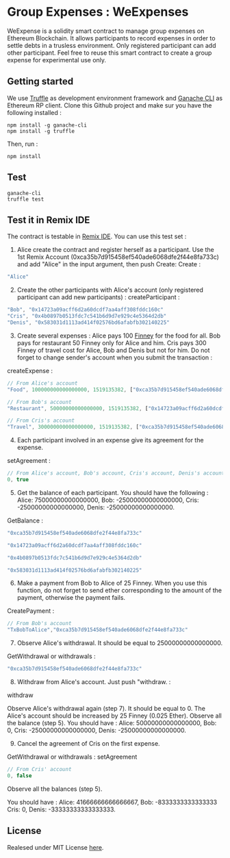 # Group Expenses : WeExpenses

WeExpense is a solidity smart contract to manage group expenses on Ethereum Blockchain.
It allows participants to record expenses in order to settle debts in a trusless environment.
Only registered participant can add other participant.
Feel free to reuse this smart contract to create a group expense for experimental use only.

## Getting started

We use [Truffle](https://github.com/trufflesuite/truffle) as development environment framework and [Ganache CLI](https://github.com/trufflesuite/ganache-cli) as Ethereum RP client.
Clone this Github project and make sur you have the following installed :

```
npm install -g ganache-cli
npm install -g truffle
```

Then, run :

```
npm install
```

## Test

```
ganache-cli
truffle test
```

## Test it in Remix IDE

The contract is testable in [Remix IDE](https://remix.ethereum.org/).
You can use this test set :

1. Alice create the contract and register herself as a participant. Use the 1st Remix Account (0xca35b7d915458ef540ade6068dfe2f44e8fa733c) and add "Alice" in the input argument, then push Create:
Create :
```javascript
"Alice"
```

2. Create the other participants with Alice's account (only registered participant can add new participants) :
createParticipant :
```javascript
"Bob", "0x14723a09acff6d2a60dcdf7aa4aff308fddc160c"
"Cris", "0x4b0897b0513fdc7c541b6d9d7e929c4e5364d2db"
"Denis", "0x583031d1113ad414f02576bd6afabfb302140225"
```

3. Create several expenses : Alice pays 100 [Finney](https://medium.com/@tjayrush/what-the-f-is-a-finney-8e727f29e77f) for the food for all. Bob pays for restaurant 50 Finney only for Alice and him. Cris pays 300 Finney of travel cost for Alice, Bob and Denis but not for him. Do not forget to change sender's account when you submit the transaction :

createExpense :
```javascript
// From Alice's account
"Food", 100000000000000000, 1519135382, ["0xca35b7d915458ef540ade6068dfe2f44e8fa733c","0x14723a09acff6d2a60dcdf7aa4aff308fddc160c", "0x4b0897b0513fdc7c541b6d9d7e929c4e5364d2db", "0x583031d1113ad414f02576bd6afabfb302140225"]

// From Bob's account
"Restaurant", 50000000000000000, 1519135382, ["0x14723a09acff6d2a60dcdf7aa4aff308fddc160c", "0xca35b7d915458ef540ade6068dfe2f44e8fa733c"]

// From Cris's account
"Travel", 300000000000000000, 1519135382, ["0xca35b7d915458ef540ade6068dfe2f44e8fa733c", "0x14723a09acff6d2a60dcdf7aa4aff308fddc160c", "0x583031d1113ad414f02576bd6afabfb302140225"]
```

4. Each participant involved in an expense give its agreement for the expense.

setAgreement :
```javascript
// From Alice's account, Bob's account, Cris's account, Denis's account for expense "Food" (4 times)
0, true
```
5. Get the balance of each participant. You should have the following : Alice: 75000000000000000, Bob: -25000000000000000, Cris: -25000000000000000, Denis: -25000000000000000.

GetBalance : 
```javascript
"0xca35b7d915458ef540ade6068dfe2f44e8fa733c"

"0x14723a09acff6d2a60dcdf7aa4aff308fddc160c"

"0x4b0897b0513fdc7c541b6d9d7e929c4e5364d2db"

"0x583031d1113ad414f02576bd6afabfb302140225"

```
6. Make a payment from Bob to Alice of 25 Finney. When you use this function, do not forget to send ether corresponding to the amount of the payment, otherwise the payment fails. 

CreatePayment :
```javascript
// From Bob's account
"TxBobToAlice","0xca35b7d915458ef540ade6068dfe2f44e8fa733c"
```

7. Observe Alice's withdrawal. It should be equal to 25000000000000000.

GetWithdrawal or withdrawals :
```javascript
"0xca35b7d915458ef540ade6068dfe2f44e8fa733c"
```

8. Withdraw from Alice's account. Just push "withdraw. :

withdraw

Observe Alice's withdrawal again (step 7). It should be equal to 0. The Alice's account should be increased by 25 Finney (0.025 Ether).
Observe all the balance (step 5). You should have : Alice: 50000000000000000, Bob: 0, Cris: -25000000000000000, Denis: -25000000000000000.

9. Cancel the agreement of Cris on the first expense.

GetWithdrawal or withdrawals :
setAgreement
```javascript
// From Cris' account
0, false
```

Observe all the balances (step 5).

You should have : Alice: 41666666666666667, Bob: -8333333333333333 Cris: 0, Denis: -33333333333333333.


## License

Realesed under MIT License [here](https://github.com/adrienarcuri/weexpenses-sol/blob/master/LICENSE).
